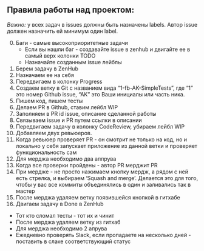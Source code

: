 ## Правила работы над проектом:
*Важно:*
у всех задач в issues должны быть назначены labels. Автор issue должен назначить ей минимум один label.

0. Баги - самые высокоприоритетные задачи
	* Если вы нашли баг - создавайте issue в zenhub и двигайте ее в самый верх колонки TODO
	* Назначайте созданным issue лейблы
1. Берем задачу в ZenHub
2. Назначаем ее на себя
3. Передвигаем в колонку Progress
4. Создаем ветку в Git с названием вида “1-fb-AK-SimpleTests”, где “1” это номер Github issue, “AK” это Ваши инициалы или часть ника.
5. Пишем код, пишем тесты
6. Делаем PR в Github, ставим лейбл WIP
7. Заполняем в PR id issue, описание сделанной работы
8. Связываем issue и PR путем ссылки в описании
9. Передвигаем задачу в колонку CodeReview, убираем лейбл WIP
10. Добавляем двух ревьюеров.
11. Когда ревьюер проверяет PR - он смотрит не только на код, но и локально у себя запускает приложение из данной ветки и проверяет функциональность сам
12. Для мерджа необходимо два аппрува
13. Когда все проверки пройдены - автор PR мерджит PR	
14. При мердже - не просто нажимаем кнопку мердж, а рядом с ней есть стрелка, и выбираем ‘Squash and merge’. Делается это для того, чтобы у вас все коммиты объединялись в один и заливались так в мастер
15. После мерджа удаляем ветку появившейся кнопкой в гитхабе
16. Двигаем задачу в Done в ZenHub

* Тот кто сломал тесты - тот их и чинит
* После мерджа удаляем ветку из гитхаб
* Для мерджа необходимо 2 апрува
* Ежедневно проверять Slack, если пропадаете на несколько дней - поставить в слаке соответствующий статус

